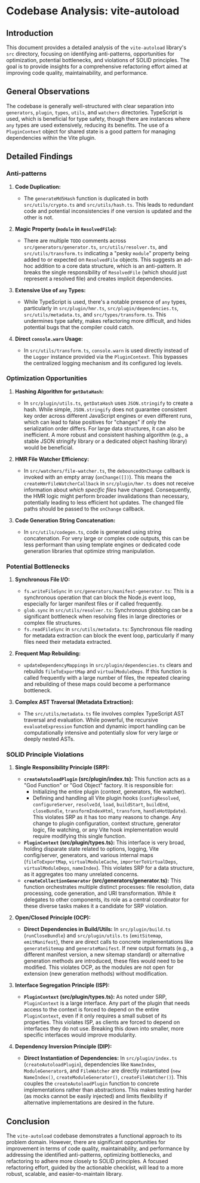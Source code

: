 # Codebase Analysis: vite-autoload

## Introduction
This document provides a detailed analysis of the `vite-autoload` library's `src` directory, focusing on identifying anti-patterns, opportunities for optimization, potential bottlenecks, and violations of SOLID principles. The goal is to provide insights for a comprehensive refactoring effort aimed at improving code quality, maintainability, and performance.

## General Observations
The codebase is generally well-structured with clear separation into `generators`, `plugin`, `types`, `utils`, and `watchers` directories. TypeScript is used, which is beneficial for type safety, though there are instances where `any` types are used extensively, reducing its benefits. The use of a `PluginContext` object for shared state is a good pattern for managing dependencies within the Vite plugin.

## Detailed Findings

### Anti-patterns

1.  **Code Duplication:**
    *   The `generateMd5Hash` function is duplicated in both `src/utils/crypto.ts` and `src/utils/hash.ts`. This leads to redundant code and potential inconsistencies if one version is updated and the other is not.

2.  **Magic Property (`module` in `ResolvedFile`):**
    *   There are multiple `TODO` comments across `src/generators/generator.ts`, `src/utils/resolver.ts`, and `src/utils/transform.ts` indicating a "pesky `module`" property being added to or expected on `ResolvedFile` objects. This suggests an ad-hoc addition to a core data structure, which is an anti-pattern. It breaks the single responsibility of `ResolvedFile` (which should just represent a resolved file) and creates implicit dependencies.

3.  **Extensive Use of `any` Types:**
    *   While TypeScript is used, there's a notable presence of `any` types, particularly in `src/plugin/hmr.ts`, `src/plugin/dependencies.ts`, `src/utils/metadata.ts`, and `src/types/transform.ts`. This undermines type safety, makes refactoring more difficult, and hides potential bugs that the compiler could catch.

4.  **Direct `console.warn` Usage:**
    *   In `src/utils/transform.ts`, `console.warn` is used directly instead of the `Logger` instance provided via the `PluginContext`. This bypasses the centralized logging mechanism and its configured log levels.

### Optimization Opportunities

1.  **Hashing Algorithm for `getDataHash`:**
    *   In `src/plugin/utils.ts`, `getDataHash` uses `JSON.stringify` to create a hash. While simple, `JSON.stringify` does not guarantee consistent key order across different JavaScript engines or even different runs, which can lead to false positives for "changes" if only the serialization order differs. For large data structures, it can also be inefficient. A more robust and consistent hashing algorithm (e.g., a stable JSON stringify library or a dedicated object hashing library) would be beneficial.

2.  **HMR File Watcher Efficiency:**
    *   In `src/watchers/file-watcher.ts`, the `debouncedOnChange` callback is invoked with an empty array (`onChange([])`). This means the `createHmrFileWatcherCallback` in `src/plugin/hmr.ts` does not receive information about *which specific files* have changed. Consequently, the HMR logic might perform broader invalidations than necessary, potentially leading to less efficient hot updates. The changed file paths should be passed to the `onChange` callback.

3.  **Code Generation String Concatenation:**
    *   In `src/utils/codegen.ts`, code is generated using string concatenation. For very large or complex code outputs, this can be less performant than using template engines or dedicated code generation libraries that optimize string manipulation.

### Potential Bottlenecks

1.  **Synchronous File I/O:**
    *   `fs.writeFileSync` in `src/generators/manifest-generator.ts`: This is a synchronous operation that can block the Node.js event loop, especially for larger manifest files or if called frequently.
    *   `glob.sync` in `src/utils/resolver.ts`: Synchronous globbing can be a significant bottleneck when resolving files in large directories or complex file structures.
    *   `fs.readFileSync` in `src/utils/metadata.ts`: Synchronous file reading for metadata extraction can block the event loop, particularly if many files need their metadata extracted.

2.  **Frequent Map Rebuilding:**
    *   `updateDependencyMappings` in `src/plugin/dependencies.ts` clears and rebuilds `fileToExportMap` and `virtualModuleDeps`. If this function is called frequently with a large number of files, the repeated clearing and rebuilding of these maps could become a performance bottleneck.

3.  **Complex AST Traversal (Metadata Extraction):**
    *   The `src/utils/metadata.ts` file involves complex TypeScript AST traversal and evaluation. While powerful, the recursive `evaluateExpression` function and dynamic import handling can be computationally intensive and potentially slow for very large or deeply nested ASTs.

### SOLID Principle Violations

1.  **Single Responsibility Principle (SRP):**
    *   **`createAutoloadPlugin` (src/plugin/index.ts):** This function acts as a "God Function" or "God Object" factory. It is responsible for:
        *   Initializing the entire plugin (context, generators, file watcher).
        *   Defining and handling all Vite plugin hooks (`configResolved`, `configureServer`, `resolveId`, `load`, `buildStart`, `buildEnd`, `closeBundle`, `transformIndexHtml`, `transform`, `handleHotUpdate`).
        This violates SRP as it has too many reasons to change. Any change to plugin configuration, context structure, generator logic, file watching, or any Vite hook implementation would require modifying this single function.
    *   **`PluginContext` (src/plugin/types.ts):** This interface is very broad, holding disparate state related to options, logging, Vite config/server, generators, and various internal maps (`fileToExportMap`, `virtualModuleCache`, `importerToVirtualDeps`, `virtualModuleDeps`, `nameIndex`). This violates SRP for a data structure, as it aggregates too many unrelated concerns.
    *   **`createCollectionGenerator` (src/generators/generator.ts):** This function orchestrates multiple distinct processes: file resolution, data processing, code generation, and URI transformation. While it delegates to other components, its role as a central coordinator for these diverse tasks makes it a candidate for SRP violation.

2.  **Open/Closed Principle (OCP):**
    *   **Direct Dependencies in Build/Utils:** In `src/plugin/build.ts` (`runCloseBundle`) and `src/plugin/utils.ts` (`emitSitemap`, `emitManifest`), there are direct calls to concrete implementations like `generateSitemap` and `generateManifest`. If new output formats (e.g., a different manifest version, a new sitemap standard) or alternative generation methods are introduced, these files would need to be modified. This violates OCP, as the modules are not open for extension (new generation methods) without modification.

3.  **Interface Segregation Principle (ISP):**
    *   **`PluginContext` (src/plugin/types.ts):** As noted under SRP, `PluginContext` is a large interface. Any part of the plugin that needs access to the context is forced to depend on the entire `PluginContext`, even if it only requires a small subset of its properties. This violates ISP, as clients are forced to depend on interfaces they do not use. Breaking this down into smaller, more specific interfaces would improve modularity.

4.  **Dependency Inversion Principle (DIP):**
    *   **Direct Instantiation of Dependencies:** In `src/plugin/index.ts` (`createAutoloadPlugin`), dependencies like `NameIndex`, `ModuleGenerator`s, and `FileWatcher` are directly instantiated (`new NameIndex()`, `createModuleGenerator()`, `createFileWatcher()`). This couples the `createAutoloadPlugin` function to concrete implementations rather than abstractions. This makes testing harder (as mocks cannot be easily injected) and limits flexibility if alternative implementations are desired in the future.

## Conclusion
The `vite-autoload` codebase demonstrates a functional approach to its problem domain. However, there are significant opportunities for improvement in terms of code quality, maintainability, and performance by addressing the identified anti-patterns, optimizing bottlenecks, and refactoring to adhere more closely to SOLID principles. A focused refactoring effort, guided by the actionable checklist, will lead to a more robust, scalable, and easier-to-maintain library.
